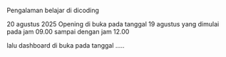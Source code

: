 Pengalaman belajar di dicoding

20 agustus 2025
Opening di buka pada tanggal 19 agustus yang dimulai pada jam 09.00 sampai dengan jam 12.00

lalu dashboard di buka pada tanggal .....
